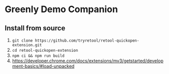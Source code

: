 # Greenly Demo Companion

## Install from source

1. `git clone https://github.com/tryretool/retool-quickopen-extension.git`
2. `cd retool-quickopen-extension`
3. `npm ci && npm run build`
4. https://developer.chrome.com/docs/extensions/mv3/getstarted/development-basics/#load-unpacked
